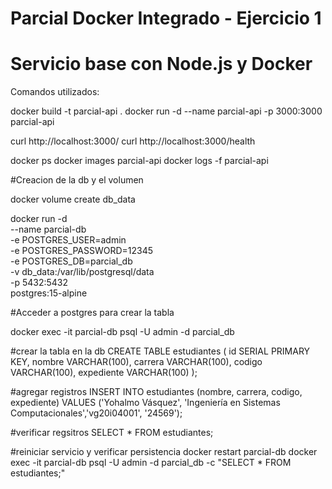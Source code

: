# Parcial Docker Integrado - Ejercicio 1
# Servicio base con Node.js y Docker

Comandos utilizados:

docker build -t parcial-api .
docker run -d --name parcial-api -p 3000:3000 parcial-api

curl http://localhost:3000/
curl http://localhost:3000/health

docker ps
docker images parcial-api
docker logs -f parcial-api


#Creacion de la db y el volumen

docker volume create db_data

docker run -d \
  --name parcial-db \
  -e POSTGRES_USER=admin \
  -e POSTGRES_PASSWORD=12345 \
  -e POSTGRES_DB=parcial_db \
  -v db_data:/var/lib/postgresql/data \
  -p 5432:5432 \
  postgres:15-alpine

#Acceder a postgres para crear la tabla

docker exec -it parcial-db psql -U admin -d parcial_db

#crear la tabla en la db
CREATE TABLE estudiantes (
  id SERIAL PRIMARY KEY,
  nombre VARCHAR(100),
  carrera VARCHAR(100),
  codigo VARCHAR(100),
  expediente VARCHAR(100)
);

#agregar registros
INSERT INTO estudiantes (nombre, carrera, codigo, expediente) VALUES ('Yohalmo Vásquez', 'Ingeniería en Sistemas Computacionales','vg20i04001', '24569');

#verificar regsitros
SELECT * FROM estudiantes;

#reiniciar servicio y verificar persistencia
docker restart parcial-db
docker exec -it parcial-db psql -U admin -d parcial_db -c "SELECT * FROM estudiantes;"


